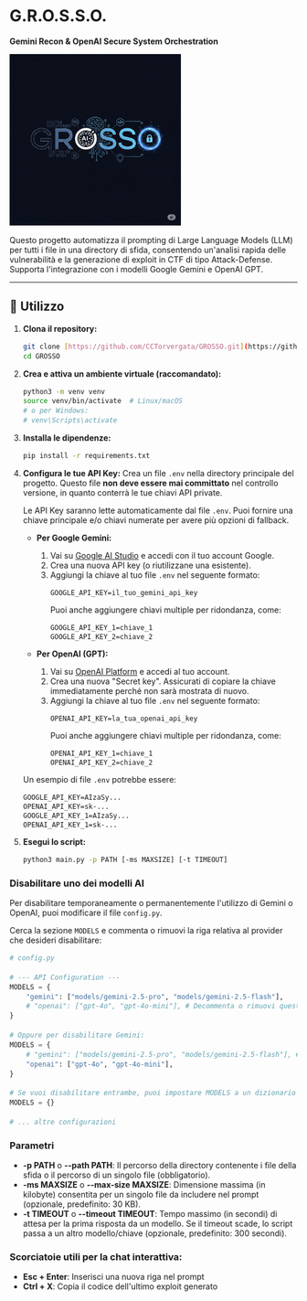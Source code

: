 # G.R.O.S.S.O.
**Gemini Recon & OpenAI Secure System Orchestration**

<img src="https://github.com/CCTorvergata/GROSSO/blob/main/logo/grosso_logo.png" alt="GROSSO Auto Prompter" width="300"/>

Questo progetto automatizza il prompting di Large Language Models (LLM) per tutti i file in una directory di sfida, consentendo un'analisi rapida delle vulnerabilità e la generazione di exploit in CTF di tipo Attack-Defense. Supporta l'integrazione con i modelli Google Gemini e OpenAI GPT.

---

## 🔧 Utilizzo

1.  **Clona il repository:**
    ```bash
    git clone [https://github.com/CCTorvergata/GROSSO.git](https://github.com/CCTorvergata/GROSSO.git)
    cd GROSSO
    ```

2.  **Crea e attiva un ambiente virtuale (raccomandato):**
    ```bash
    python3 -m venv venv
    source venv/bin/activate  # Linux/macOS
    # o per Windows:
    # venv\Scripts\activate
    ```

3.  **Installa le dipendenze:**
    ```bash
    pip install -r requirements.txt
    ```

4.  **Configura le tue API Key:**
    Crea un file `.env` nella directory principale del progetto. Questo file **non deve essere mai committato** nel controllo versione, in quanto conterrà le tue chiavi API private.

    Le API Key saranno lette automaticamente dal file `.env`. Puoi fornire una chiave principale e/o chiavi numerate per avere più opzioni di fallback.

    * **Per Google Gemini:**
        1.  Vai su [Google AI Studio](https://aistudio.google.com/app/apikey) e accedi con il tuo account Google.
        2.  Crea una nuova API key (o riutilizzane una esistente).
        3.  Aggiungi la chiave al tuo file `.env` nel seguente formato:
            ```
            GOOGLE_API_KEY=il_tuo_gemini_api_key
            ```
            Puoi anche aggiungere chiavi multiple per ridondanza, come:
            ```
            GOOGLE_API_KEY_1=chiave_1
            GOOGLE_API_KEY_2=chiave_2
            ```

    * **Per OpenAI (GPT):**
        1.  Vai su [OpenAI Platform](https://platform.openai.com/api-keys) e accedi al tuo account.
        2.  Crea una nuova "Secret key". Assicurati di copiare la chiave immediatamente perché non sarà mostrata di nuovo.
        3.  Aggiungi la chiave al tuo file `.env` nel seguente formato:
            ```
            OPENAI_API_KEY=la_tua_openai_api_key
            ```
            Puoi anche aggiungere chiavi multiple per ridondanza, come:
            ```
            OPENAI_API_KEY_1=chiave_1
            OPENAI_API_KEY_2=chiave_2
            ```
    
    Un esempio di file `.env` potrebbe essere:
    ```
    GOOGLE_API_KEY=AIzaSy...
    OPENAI_API_KEY=sk-...
    GOOGLE_API_KEY_1=AIzaSy...
    OPENAI_API_KEY_1=sk-...
    ```

5.  **Esegui lo script:**
    ```bash
    python3 main.py -p PATH [-ms MAXSIZE] [-t TIMEOUT]
    ```

### Disabilitare uno dei modelli AI

Per disabilitare temporaneamente o permanentemente l'utilizzo di Gemini o OpenAI, puoi modificare il file `config.py`.

Cerca la sezione `MODELS` e commenta o rimuovi la riga relativa al provider che desideri disabilitare:

```python
# config.py

# --- API Configuration ---
MODELS = {
    "gemini": ["models/gemini-2.5-pro", "models/gemini-2.5-flash"],
    # "openai": ["gpt-4o", "gpt-4o-mini"], # Decommenta o rimuovi questa riga per disabilitare OpenAI
}

# Oppure per disabilitare Gemini:
MODELS = {
    # "gemini": ["models/gemini-2.5-pro", "models/gemini-2.5-flash"], # Decommenta o rimuovi questa riga per disabilitare Gemini
    "openai": ["gpt-4o", "gpt-4o-mini"],
}

# Se vuoi disabilitare entrambe, puoi impostare MODELS a un dizionario vuoto:
MODELS = {}

# ... altre configurazioni
```

### Parametri

* **-p PATH** o **--path PATH**: Il percorso della directory contenente i file della sfida o il percorso di un singolo file (obbligatorio).
* **-ms MAXSIZE** o **--max-size MAXSIZE**: Dimensione massima (in kilobyte) consentita per un singolo file da includere nel prompt (opzionale, predefinito: 30 KB).
* **-t TIMEOUT** o **--timeout TIMEOUT**: Tempo massimo (in secondi) di attesa per la prima risposta da un modello. Se il timeout scade, lo script passa a un altro modello/chiave (opzionale, predefinito: 300 secondi).

### Scorciatoie utili per la chat interattiva:
- **Esc + Enter**: Inserisci una nuova riga nel prompt
- **Ctrl + X**: Copia il codice dell'ultimo exploit generato